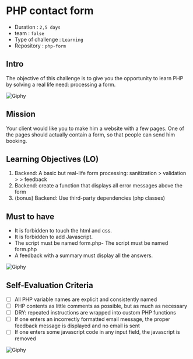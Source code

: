 # PHP contact form

- Duration : `2,5 days`
- team : `false`
- Type of challenge : `Learning`
- Repository : `php-form`

## Intro
The objective of this challenge is to give you the opportunity to learn PHP by solving a real life need: processing a form.

![Giphy](https://media3.giphy.com/media/qiewqF2IEg1qM/giphy.gif?cid=348844935d42d0ca32684734671df370&rid=giphy.gif)

## Mission
Your client would like you to make him a website with a few pages. One of the pages should actually contain a form, so that people can send him booking.



## Learning Objectives (LO)

1. Backend: A basic but real-life form processing: sanitization > validation > > feedback
1. Backend: create a function that displays all error messages above the form
1. (bonus) Backend: Use third-party dependencies (php classes)


## Must to have
- It is forbidden to touch the html and css.
- It is forbidden to add Javascript.
- The script must be named form.php- The script must be named form.php
- A feedback with a summary must display all the answers.

![Giphy](https://media1.giphy.com/media/l3q2Z6S6n38zjPswo/giphy.gif?cid=348844935d42bdda4336317951b73d62&rid=giphy.gif)

## Self-Evaluation Criteria
- [ ] All PHP variable names are explicit and consistently named
- [ ] PHP contents as little comments as possible, but as much as necessary
- [ ] DRY: repeated instructions are wrapped into custom PHP functions
- [ ] If one enters an incorrectly formatted email message, the proper feedback message is displayed and no email is sent
- [ ] If one enters some javascript code in any input field, the javascript is removed

![Giphy](https://media2.giphy.com/media/XreQmk7ETCak0/giphy.gif?cid=348844935d42d0ca32684734671df370&rid=giphy.gif)

